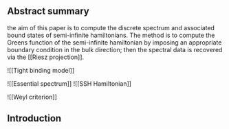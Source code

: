 ## Abstract summary 
the aim of this paper is to compute the discrete spectrum and associated bound states of semi-infinite hamiltonians. The method is to compute the Greens function of the semi-infinite hamiltonian by imposing an appropriate boundary condition in the bulk direction; then the spectral data is recovered via the [[Riesz projection]].

![[Tight binding model]]

![[Essential spectrum]]
![[SSH Hamiltonian]]

![[Weyl criterion]]
## Introduction
